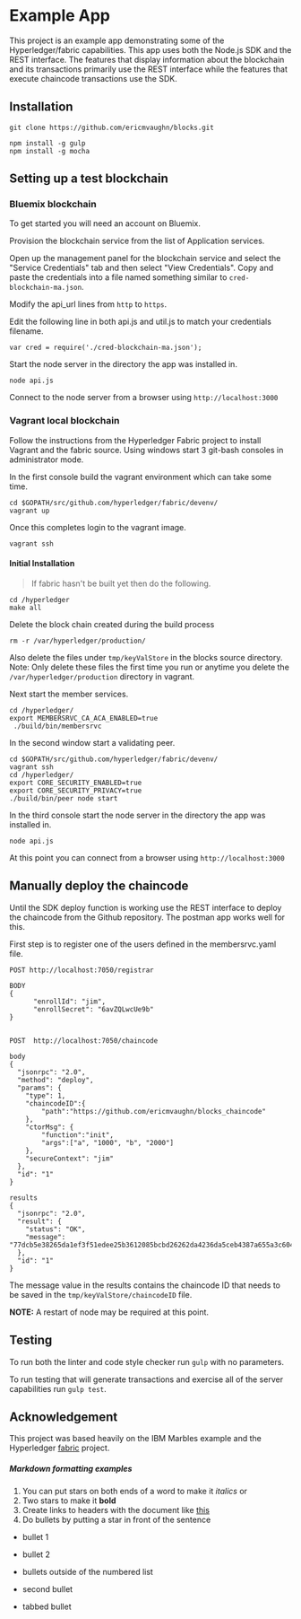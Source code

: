 # Example App

This project is an example app demonstrating some of the Hyperledger/fabric
capabilities.  This app uses both the Node.js SDK and the REST interface.  The
features that display information about the blockchain and its transactions
primarily use the REST interface while the features that execute chaincode
transactions use the SDK.

## Installation

`git clone https://github.com/ericmvaughn/blocks.git`

```
npm install -g gulp
npm install -g mocha
```


## Setting up a test blockchain

### Bluemix blockchain
To get started you will need an account on Bluemix.

Provision the blockchain service from the list of Application services.

Open up the management panel for the blockchain service and select the "Service
Credentials" tab and then select "View Credentials".  Copy and paste the
credentials into a file named something similar to `cred-blockchain-ma.json`.

Modify the api_url lines from `http` to `https`.

Edit the following line in both api.js and util.js to match your credentials
filename.
```
var cred = require('./cred-blockchain-ma.json');
```
Start the node server in the directory the app was installed
in.

`node api.js`

Connect to the node server from a browser using `http://localhost:3000`

### Vagrant local blockchain
Follow the instructions from the Hyperledger Fabric project to install Vagrant
and the fabric source.  Using windows start 3 git-bash consoles in administrator
mode.  

In the first console build the vagrant environment which can take some time.
```
cd $GOPATH/src/github.com/hyperledger/fabric/devenv/
vagrant up
```
Once this completes login to the vagrant image.
```
vagrant ssh
```
#### Initial Installation
>  If fabric hasn't be built yet then do the following.
  ```
  cd /hyperledger
  make all
  ```
  Delete the block chain created during the build process
  ```
  rm -r /var/hyperledger/production/
  ```
  Also delete the files under `tmp/keyValStore` in the blocks source directory.
  Note: Only delete these files the first time you run or anytime you delete the
  `/var/hyperledger/production` directory in vagrant.

Next start the member services.
```
cd /hyperledger/
export MEMBERSRVC_CA_ACA_ENABLED=true
 ./build/bin/membersrvc
```
In the second window start a validating peer.
```
cd $GOPATH/src/github.com/hyperledger/fabric/devenv/
vagrant ssh
cd /hyperledger/
export CORE_SECURITY_ENABLED=true
export CORE_SECURITY_PRIVACY=true
./build/bin/peer node start
```

In the third console start the node server in the directory the app was installed
in.

`node api.js`

At this point you can connect from a browser using `http://localhost:3000`

## Manually deploy the chaincode
Until the SDK deploy function is working use the REST interface to deploy
the chaincode from the Github repository.  The postman app works well for this.

First step is to register one of the users defined in the membersrvc.yaml file.
```
POST http://localhost:7050/registrar

BODY
{
      "enrollId": "jim",
      "enrollSecret": "6avZQLwcUe9b"
}


POST  http://localhost:7050/chaincode

body
{
  "jsonrpc": "2.0",
  "method": "deploy",
  "params": {
    "type": 1,
    "chaincodeID":{
        "path":"https://github.com/ericmvaughn/blocks_chaincode"
    },
    "ctorMsg": {
        "function":"init",
        "args":["a", "1000", "b", "2000"]
    },
    "secureContext": "jim"
  },
  "id": "1"  
}

results
{
  "jsonrpc": "2.0",
  "result": {
    "status": "OK",
    "message": "77dcb5e38265da1ef3f51edee25b3612085bcbd26262da4236da5ceb4387a655a3c60476c4aed35e1ca78dcdb6417a7e4c88965aa88ffa39878c7c8bde2a0772"
  },
  "id": "1"
}

```

The message value in the results contains the chaincode ID that needs to be saved
in the `tmp/keyValStore/chaincodeID` file.

**NOTE:** A restart of node may be required at this point.

## Testing
To run both the linter and code style checker run `gulp` with no parameters.

To run testing that will generate transactions and exercise all of the server
capabilities run `gulp test`.

## Acknowledgement
This project was based heavily on the IBM Marbles example and the Hyperledger
 [fabric](https://github.com/hyperledger/fabric) project.


##### Markdown formatting examples
 1.  You can put stars on both ends of a word to make it *italics* or
 2.  Two stars to make it **bold**
 3.  Create links to headers with the document like [this](#Setting-up-testing-blockchain)
 4.  Do bullets by putting a star in front of the sentence
*  bullet 1
*  bullet 2


*  bullets outside of the numbered list
*  second bullet
  * tabbed bullet

